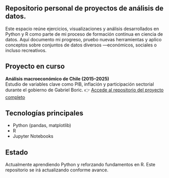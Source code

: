 ## Repositorio personal de proyectos de análisis de datos.

Este espacio reúne ejercicios, visualizaciones y análisis desarrollados en Python y R como parte de mi proceso de formación continua en ciencia de datos. Aquí documento mi progreso, pruebo nuevas herramientas y aplico conceptos sobre conjuntos de datos diversos —económicos, sociales o incluso recreativos.

## Proyecto en curso

  **Análisis macroeconómico de Chile (2015–2025)**  
Estudio de variables clave como PIB, inflación y participación sectorial durante el gobierno de Gabriel Boric.
👉 [Accede al repositorio del proyecto completo](https://github.com/josemig-es/chile-macroeconomia-2022-2025)

## Tecnologías principales
- Python (pandas, matplotlib)
- R
- Jupyter Notebooks

## Estado
Actualmente aprendiendo Python y reforzando fundamentos en R. Este repositorio se irá actualizando conforme avance.
